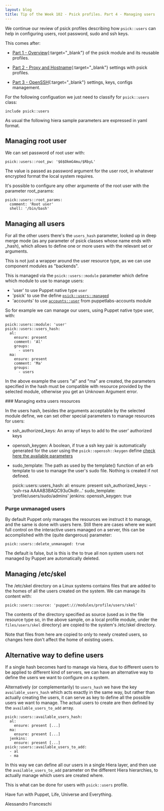 ```yaml
---
layout: blog
title: Tip of the Week 102 - Psick profiles. Part 4 - Managing users
---
```


We continue our review of psick profiles describing how `psick::users` can help in configuring users, root password, sudo and ssh keys.

This comes after:

- [Part 1 - Overview](https://www.example42.com/2018/11/12/psick_profiles_part_1_overview/){:target="_blank"} of the psick module and its reusable profiles.

- [Part 2 - Proxy and Hostname](https://www.example42.com/2018/11/19/psick_profiles_part_2_proxy_and_hostname_settings/){:target="_blank"} settings with psick profiles.

- [Part 3 - OpenSSH](https://www.example42.com/2018/12/03/psick_profiles_part_3_openssh/){:target="_blank"} settings, keys, configs management.

For the following configuation we just need to classify for `psick::users` class:

    include psick::users

As usual the following hiera sample parameters are expressed in yaml format.

## Managing root user

We can set password of root user with:

    psick::users::root_pw: '$6$OkmG4mu/$RbyL'

The value is passed as password argument for the user root, in whatever encrypted format the local system requires.

It's possible to configure any other argumente of the root user with the parameter root_params:

    psick::users::root_params:
      comment: 'Root user'
      shell: '/bin/bash'

## Managing all users

For all the other users there's the `users_hash` parameter, looked up in deep merge mode (as any parameter of psick classes whose name ends with _hash), which allows to define one or more users with the relevant set or arguments.

This is not just a wrapper around the user resource type, as we can use component modules as "backends".

This is managed via the `psick::users::module` parameter which define which module to use to manage users:
- 'user' to use Puppet native type `user`
- 'psick' to use the define [`psick::users::managed`](https://github.com/example42/puppet-psick/blob/master/manifests/users/managed.pp)
- 'accounts' to use [`accounts::user`](https://github.com/puppetlabs/puppetlabs-accounts/blob/master/manifests/user.pp) from puppetlabs-accounts module

So for example we can manage our users, using Puppet native type user, with:

    psick::users::module: 'user'
    psick::users::users_hash:
      al:
        ensure: present
        comment: 'Al'
        groups:
          - users
      ma:
        ensure: present
        comment: 'Ma'
        groups:
          - users

In the above example the users "al" and "ma" are created, the parameters specified in the hash must be compatible with resource provided by the selected module, otherwise you get an Unknown Argument error.

### Managing extra users resources

In the users hash, besides the arguments acceptable by the selected module define, we can set other special parameters to manage resources for users:

- ssh_authorized_keys: An array of keys to add to the user' authorized keys
- openssh_keygen: A boolean, if true a ssh key pair is automatically generated for the user using the `psick::openssh::keygen` define [check here the available parameters](https://github.com/example42/puppet-psick/blob/master/manifests/openssh/keygen.pp)
- sudo_template: The path as used by the template() function of an erb template to use to manage the user's sudo file. Nothing is created if not defined.


    psick::users::users_hash:
      al:
        ensure: present
        ssh_authorized_keys:
          - 'ssh-rsa AAAAB3BAQC93uOkdIr...'
        sudo_template: 'profile/users/sudo/admins'
      jenkins:
        openssh_keygen: true

### Purge unmanaged users

By default Puppet only manages the resources we instruct it to manage, and the same is done with users here. Still there are cases where we want full control on the interactive users managed on a server, this can be accomplished with the (quite dangerous) parameter:

    psick::users::delete_unmanaged: true

The default is false, but is this is the to true all non system users not managed by Puppet are automatically deleted.


## Managing /etc/skel

The /etc/skel directory on a Linux systems contains files that are added to the homes of all the users created on the system. We can manage its content with:

    psick::users::source: 'puppet:///modules/profile/users/skel'

The contents of the directory specified as source (used as in the file resource type so, in the above sample, on a local profile module, under the `files/users/skel` directory) are copied to the system's /etc/skel directory.

Note that files from here are copied to only to newly created users, so changes here don't affect the home of existing users.

## Alternative way to define users

If a single hash becomes hard to manage via hiera, due to different users to be applied to different kind of servers, we can have an alternative way to define the users we want to configure on a system.

Alternatively (or complementarily) to `users_hash` we have the key `available_users_hash` which acts exactly in the same way, but rather than actually creating the users, it can serve as key to define all the possible users we want to manage. The actual users to create are then defined by the `available_users_to_add` array.

    psick::users::available_users_hash:
      al:
        ensure: present [...]
      ma:
        ensure: present [...]
      jenkins:
        ensure: present [...]
    psick::users::available_users_to_add:
      - al
      - ma

In this way we can define all our users in a single Hiera layer, and then use the  `available_users_to_add` parameter on the different Hiera hierarchies, to actually manage which users are created where.

This is what can be done for users with `psick::users` profile.

Have fun with Puppet, Life, Universe and Everything.

Alessandro Franceschi
